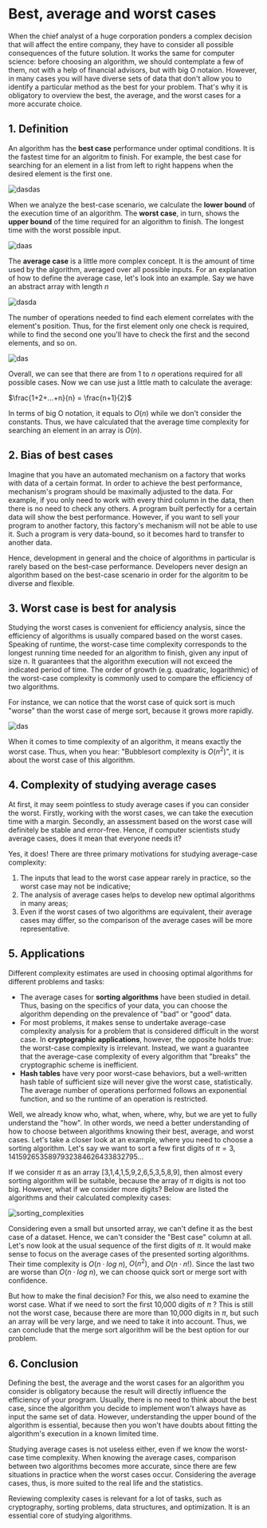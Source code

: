 # Best, average and worst cases

When the chief analyst of a huge corporation ponders a complex decision that will affect the entire company, they have to consider all possible consequences of the future solution. It works the same for computer science: before choosing an algorithm, we should contemplate a few of them, not with a help of financial advisors, but with big O notaion. However, in many cases you will have diverse sets of data that don't allow you to identify a particular method as the best for your problem. That's why it is obligatory to overview the best, the average, and the worst cases for a more accurate choice.

## 1. Definition
An algorithm has the **best case** performance under optimal conditions. It is the fastest time for an algoritm to finish. For example, the best case for searching for an element in a list from left to right happens when the desired element is the first one.

![dasdas](https://ucarecdn.com/8086fbe7-2c37-4ffa-a6ea-57998eee34cc/)

When we analyze the best-case scenario, we calculate the **lower bound** of the execution time of an algorithm. The **worst case**, in turn, shows the **upper bound** of the time required for an algorithm to finish. The longest time with the worst possible input.

![daas](https://ucarecdn.com/67f1acc7-e3b3-46f2-a47c-ce7762bcd0dc/)

The **average case** is a little more complex concept. It is the amount of time used by the algorithm, averaged over all possible inputs. For an explanation of how to define the average case, let's look into an example. Say we have an abstract array with length $n$

![dasda](https://ucarecdn.com/d78ee78c-e64b-4be5-a1da-6c32f6c21ae3/)

The number of operations needed to find each element correlates with the element's position. Thus, for the first element only one check is required, while to find the second one you'll have to check the first and the second elements, and so on.

![das](https://ucarecdn.com/3128f94a-dcb2-4c01-8f74-87dbdb7e834a/)

Overall, we can see that there are from 1 to $n$ operations required for all possible cases. Now we can use just a little math to calculate the average:

$\frac{1+2+...+n}{n} = \frac{n+1}{2}$

In terms of big O notation, it equals to $O(n)$ while we don't consider the constants. Thus, we have calculated that the average time complexity for searching an element in an array is $O(n)$.

## 2. Bias of best cases
Imagine that you have an automated mechanism on a factory that works with data of a certain format. In order to achieve the best performance, mechanism's program should be maximally adjusted to the data. For example, if you only need to work with every third column in the data, then there is no need to check any others. A program built perfectly for a certain data will show the best performance. However, if you want to sell your program to another factory, this factory's mechanism will not be able to use it. Such a program is very data-bound, so it becomes hard to transfer to another data.

Hence, development in general and the choice of algorithms in particular is rarely based on the best-case performance. Developers never design an algorithm based on the best-case scenario in order for the algoritm to be diverse and flexible.

## 3. Worst case is best for analysis
Studying the worst cases is convenient for efficiency analysis, since the efficiency of algorithms is usually compared based on the worst cases. Speaking of runtime, the worst-case time complexity corresponds to the longest running time needed for an algorithm to finish, given any input of size n. It guarantees that the algorithm execution will not exceed the indicated period of time. The order of growth (e.g. quadratic, logarithmic) of the worst-case complexity is commonly used to compare the efficiency of two algorithms.

For instance, we can notice that the worst case of quick sort is much "worse" than the worst case of merge sort, because it grows more rapidly.

![das](https://ucarecdn.com/39fcb023-e6c2-4e1b-9518-4c14dac8de1d/)

When it comes to time complexity of an algorithm, it means exactly the worst case. Thus, when you hear: "Bubblesort complexity is $O(n^2)$", it is about the worst case of this algorithm. 

## 4. Complexity of studying average cases
At first, it may seem pointless to study average cases if you can consider the worst. Firstly, working with the worst cases, we can take the execution time with a margin. Secondly, an assessment based on the worst case will definitely be stable and error-free. Hence, if computer scientists study average cases, does it mean that everyone needs it?

Yes, it does! There are three primary motivations for studying average-case complexity:

1. The inputs that lead to the worst case appear rarely in practice, so the worst case may not be indicative;
2. The analysis of average cases helps to develop new optimal algorithms in many areas;
3. Even if the worst cases of two algorithms are equivalent, their average cases may differ, so the comparison of the average cases will be more representative.


## 5. Applications
Different complexity estimates are used in choosing optimal algorithms for different problems and tasks:

- The average cases for **sorting algorithms** have been studied in detail. Thus, basing on the specifics of your data, you can choose the algorithm depending on the prevalence of "bad" or "good" data.
- For most problems, it makes sense to undertake average-case complexity analysis for a problem that is considered difficult in the worst case. In **cryptographic applications**, however, the opposite holds true: the worst-case complexity is irrelevant. Instead, we want a guarantee that the average-case complexity of every algorithm that "breaks" the cryptographic scheme is inefficient.
- **Hash tables** have very poor worst-case behaviors, but a well-written hash table of sufficient size will never give the worst case, statistically. The average number of operations performed follows an exponential function, and so the runtime of an operation is restricted.

Well, we already know who, what, when, where, why, but we are yet to fully understand the "how". In other words, we need a better understanding of how to choose between algorithms knowing their best, average, and worst cases. Let's take a closer look at an example, where you need to choose a sorting algorithm. Let's say we want to sort a few first digits of $\pi = 3,1415926535897932384626433832795...$

If we consider $\pi$ as an array [3,1,4,1,5,9,2,6,5,3,5,8,9], then almost every sorting algorithm will be suitable, because the array of $\pi$ digits is not too big. However, what if we consider more digits? Below are listed the algorithms and their calculated complexity cases:

![sorting_complexities](https://ucarecdn.com/0e9bdabe-bdd0-431a-800b-5d07e081d267/)


Considering even a small but unsorted array, we can't define it as the best case of a dataset. Hence, we can't consider the "Best case" column at all. Let's now look at the usual sequence of the first digits of $\pi$. It would make sense to focus on the average cases of the presented sorting algorithms. Their time complexity is $O(n \cdot log\:n)$, $O(n^2)$, and $O(n \cdot n!)$. Since the last two are worse than $O(n \cdot log \:n)$, we can choose quick sort or merge sort with confidence.

But how to make the final decision? For this, we also need to examine the worst case. What if we need to sort the first 10,000 digits of $\pi$ ? This is still not the worst case, because there are more than 10,000 digits in $\pi$, but such an array will be very large, and we need to take it into account. Thus, we can conclude that the merge sort algorithm will be the best option for our problem.

## 6. Conclusion
Defining the best, the average and the worst cases for an algorithm you consider is obligatory because the result will directly influence the efficiency of your program. Usually, there is no need to think about the best case, since the algorithm you decide to implement won't always have as input the same set of data. However, understanding the upper bound of the algorithm is essential, because then you won't have doubts about fitting the algorithm's execution in a known limited time.

Studying average cases is not useless either, even if we know the worst-case time complexity. When knowing the average cases, comparison between two algorithms becomes more accurate, since there are few situations in practice when the worst cases occur. Considering the average cases, thus, is more suited to the real life and the statistics.

Reviewing complexity cases is relevant for a lot of tasks, such as cryptography, sorting problems, data structures, and optimization. It is an essential core of studying algorithms.
